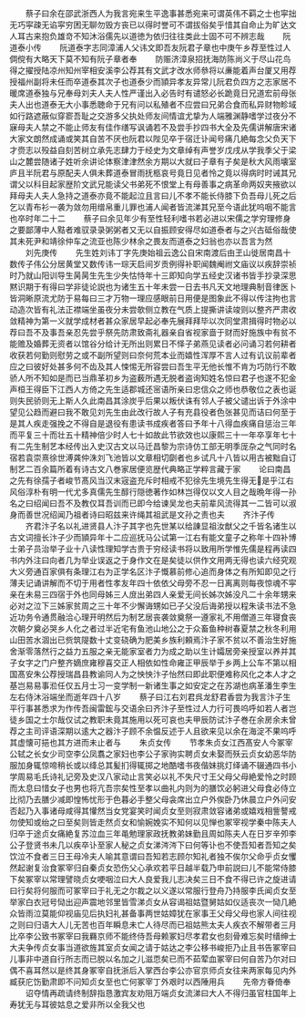 <!-- { "loadSidebar": true } -->
　　蔡子曰余在邵武浙西人为我言宛来生平逸事甚悉宛来可谓英伟不羁之士也寜拙无巧寜疎无谄寜穷困无聊勿毁方丧已以得时誉可不谓拔俗矣乎惜其自命止为旷达文人耳古来抱负雄竒不知沐浴儒先以道徳为依归往往类此士固不可不辨志哉
　　阮道泰小传
　　阮道泰字志同漳浦人父讳文即吾友阮君子章也中庚午乡荐至性过人倜傥有大略天下莫不知有阮子章者奉
　　防赈济漳泉招抚海防陈尚义于尽山花鸟得之擢授陆凉州知州宰相安溪李公荐其有文武才改水师叅将以亷能着声台厦又用荐授福州副将未任而卒道泰其次子也道泰少而頴异孝友异常儿阮君负四方之志家居不暖席道泰独与兄奉母刘夫人夫人性严谨出入必告时有谴怒必长跪竟日兄道宏前母张夫人出也道泰无大小事悉聴命于兄有问以私殖者不应尝曰兄弟合食而私异财物畛域如行路遮蔽似穿窬吾耻之交游多父执处师友间情谊尤挚为人端雅渊静嗜学过夜分不寐母夫人禁之不能止师友有佳作缮写讽诵若不及尝手抄四书大全及先儒讲解唐宋诸大家文朗然成诵或笑其自苦不厌也阮君以陛见卒于宿迁讣闻号痛几絶每念父负天下才赍志以殁益自刻苦树立承先志肆力于经史为文章绰有声誉岁戊戌从学我季父于梁山之麓尝随诸子姓听余讲论体察津津然余方期以大就曰子章有子矣是秋大风雨壊室庐且半阮君与原配夫人俱未葬道泰冒雨抚柩哀号竟日见者怜之竟以得病时时诫其兄谓父以科目起家歴阶文武兄能读父书弟死不恨堂上有母善事之病革命两奴夹掖欲以拜母夫人夫人急持之道泰亦竟不能起泣且言曰儿不孝不能长侍膝下负吾母儿死之后乞以青布衫一袭为敛勿用缯帛重儿罪也浦人闻者皆流涕其兄至今语此犹呜咽不能言也卒时年二十二
　　蔡子曰余见年少有至性轻利嗜书若必进以宋儒之学穷理修身之要鄙薄中人黠者难驭录录粥粥者又无以自振顾安得尽如道泰者与之兴古砥俗哉使其未死尹和靖徐仲车之流亚也陈少林余之畏友而道泰之妇翁也亦以吾言为然
　　刘先庚传
　　先生姓刘讳丁字先庚始祖云逸公自宋南渡后由玊山徙居南昌十数传子伟公分居黄堂又数传讳一琮天启间岁贡例得补职闻魏阉祔文庙议以疾辞崇祯时乃就山阳训导生昺昺生先生少失怙恃年十三即知向学五经史汉诸书皆手抄录深思黙识期于有得曰学非徒论説也为诸生五十年未尝一日去书凡天文地理典制音律医卜皆洞晰原流尤防于易每曰三才万物一理应感眼前日用便是图象此不得以传注拘也言动造次皆有礼法正襟端坐虽夜分未尝欹侧立教在气质上提撕讲读竣则以整齐严肃收敛精神为第一义就学成材者甚众家居早起必奉先展拜拜毕以次同堂肃揖得时物必以荐曰吾不及事吾亲忍先尝乎祭先防肃致斋礼器亲自省视家啬于财而好施族中有贫不能赡及婚葬无资者以馆谷分给计无所出则累日不怿子弟燕见读者必问诵习若何耕者收获若何勤则慰劳之或不副所望则曰奈何荒本业而嬉性浑厚不言人过有讥议前辈者应之曰彼好处甚多何不齿及其人悚惕无所容尝曰吾生平无他长惟不肯为巧防行不敢骄人所不知如是而已当鼎革初乡为盗薮所遇无脱者盗询知姓名惊曰君子也遂不犯金声桓王得臣下江西人方倚之先生适郡城还宻语所亲曰忠信众之师也恭敬位之表也诞则失民骄则无上斯人久此南昌其涂炭乎后果以叛伏诛有邻人子被父谴出诉于外涂中望见公趋而避曰我不敢见刘先生由此改行故人子有充县役者色张甚见而诘曰何至于是其人疾走强挽之不得自是退役有患读书成疾者答曰予年十八得血疾痛自惩治三年而平复三十而壮五十精神倍少时人七十如故此节欲效也以康熙三十一年卒享年七十有二先生制艺本经传出入史汉古文以马迁昌黎为宗诗仿工部无明季厐杂之气同时名宿若袁崇熹徐世溥龚仲洙刘飞池皆以文章相切劘者也乡试凡十八皆以用古被黜自订制艺二百余篇所着有诗古文八巻家居便览歴代典略正学粹言藏于家
　　论曰南昌之先有徐孺子者峻节髙风当汉末宼盗充斥时相戒不犯徐先生境先生得无是乎江右风俗淳朴有明一代尤多真儒先生醇行隠徳著作如林岂得仅以文人目之哉晩年得一孙名之曰绍闻曰吾不及教仅耳吾训而已即今给谏吴龙也夫前辈风流得其一二皆可以淑身而善世况绍闻乃祖者诗曰昭兹来许绳其祖武是文孙之责也夫
　　齐汴子传
　　齐君汴子名以礼进贤县人汴子其字也先世某以给諌显祖汝猷父之千皆名诸生以古文词擅长汴子少而頴异年十二应巡抚马公试第一江右有能文童子之称年十四补博士弟子员治举子业十八读性理知学古贵于穷经读书将以致用所学惟先儒是程再读四书内外注曰向者几为举业误返之于身作文在是矣徒以供作文用两无得也读六经究观大义旁通百家俱有条理江右为正学名区汴子慨慕前修心追而身体之有所知即见之行薄夫记诵讲解而不切于用者性孝友年四十依依父母旁不忍一日离离则每夜惊魂不寜亲在未易三四宿于外也同母姊三人庻出弟四人亲爱无间长姊次姊没凡二十余年甥来必对之泣下三姊家贫周之三十年不少懈诲甥如已子父没后诲弟授以程朱读书法不急近功务令通贯融洽心理开明然后为制艺居丧袭敛奠祭一遵家礼不用僧道三年寝食丧次朝夕奠必哭乡人化之者过半近宅有鱼池山地公之于众畜鱼种树春夏禁之秋冬利用山田苦水涸出已赀筑隄数十丈变硗确为肥美乡族利頼焉汴子家不贫以不善治生好施舍渐零落然行之益力五服之亲无能家室者力为成之助以生计孀居旁亲授室以养并其子女字之门户整齐嫡庶雍穆喜交正人相依如性命雍正甲辰举于乡两上公车不第以相国髙安朱公荐授瑞昌县教谕同人为之怏怏汴子怡然曰即此职便难称风化之本人才之基岂易易事涖任仅五月士习一变学制一新诸生事之如安定之在苏湖也病革潘生李生左右侍沐浴端坐而逝年四十八岁
　　蔡子曰江右刘君呉龙舒君香尝为我言汴子生平行事甚悉求为作传吾闽雷鋐与交语余曰齐汴子至性过人力行可畏呜呼如若人者岂徒乡国之士尔哉仅试之教职未竟其施用以死可哀也夫甲辰防试汴子巻在余房余未曾荐之主司评语深期以逺大之器汴子顾不余愠反述于人且欲来见以余在海淀不果呜呼其虚懐可挹也其方进而未止者与
　　朱贞女传
　　节孝朱贞女江西髙安人今冢宰公轼之长女少司空李公凤翥之家妇也李公子家驹实聘贞女未娶而殀云贞女幼恶华防服加身辄惊啼稍长或以绛总其髪扪得辄掷之地酷嗜书夜偕妹挑灯绎诵不辍通四书小学周易毛氏诗礼记旁及史汉八家动止言笑必以礼不失尺寸王父母父母絶爱怜之时顾而太息曰惜女子也男也将亢吾宗矣性至孝以曲礼内则为的膳饮必躬进父母食必侍立比彻乃去膳少减即惶怖忧形于色暮必手整父母衾席出立户外俟卧乃休晨立户外问安否起乃入事诸母咸得其懽然当女党宴笑时闻贞女至则寂肃敛容诸弟或嬉戏相訾謷戒勿使知或绐之曰至矣则皆走然贞女和愉婉娩实不知何以见惮也冢宰视学秦中陈夫人归卒于途贞女痛絶复苏泣血三年黾勉理家政抚教弟妹勤且周如陈夫人在日岁辛夘李公子登贤书未几以疾卒讣至家人秘之贞女涕涔涔下曰何等讣也不使吾知者吾知之矣饮泣不食者三日王母冷夫人喻其意谓曰吾知若志顾尔知礼者独不俟尔父命乎贞女戄然起谢复治食冢宰归自秦贞女恐伤父心承欢若平日越半载乃申前説曰儿不能常侍膝下矣冢宰以常理譬晓贞女哽咽泣曰大人良爱我儿志决矣三日不食不得已许之旋进请曰行矣将何服而可冢宰曰于礼无之尔裁之以义遂以常服行登舟乃持服李氏闻贞女至举家白衣冠号恸出迎声震地邻里皆雪涕贞女从容谒祖姑暨舅姑如仪适丧次一恸几絶众皆雨泣莫能仰视庙见后执妇礼甚备事两世姑嫜犹在家事王父母父母也家人间往视之则曰归语大人儿无苦也百年瞬息未亡人待尽而已祖姑熊太夫人疾衣不解带者三月比卒李公致书冢宰曰我羇京师不能终侍吾母赖冢妇尽孝君女也刻骨难忘矣时缙绅士大夫争传贞女事当道欲旌其室贞女闻之请于姑达之李公移书峻拒乃止且书告冢宰曰儿事非中道自行所志而已脱以名加之儿滋恧矣已而不茹荤血冢宰曰何自苦乃尔对曰偶不喜耳然以是终其身冢宰自抚浙后入掌西台李公亦官京师贞女往来两家每见内外臧获庀饬勤肃即不问知贞女至也亡何冢宰丁外艰时以西陲用兵
　　先帝方眷倚奉
　　诏夺情再疏请终制辞指恳激宾友劝阻万端贞女流涕曰大人不得归虽官柱国年上寿犹无与耳彼姑息之爱非所以全我父也

